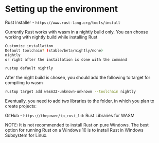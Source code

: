 # Setting up the environment

Rust Installer - `https://www.rust-lang.org/tools/install`

Currently Rust works with wasm in a nightly build only. You can choose working with nightly build while installing Rust

```bash
Customize installation
Default toolchain? (stable/beta/nightly/none)
nightly
or right after the installation is done with the command
```

```bash
rustup default nightly
```

After the night build is chosen, you should add the following to target for compiling to wasm

```bash
rustup target add wasm32-unknown-unknown --toolchain nightly
```

Eventually, you need to add two libraries to the folder, in which you plan to create projects:

GitHub - `https://thepower/tp_rust_lib` Rust Libraries for WASM

NOTE: It is not recommended to install Rust on pure Windows. The best option for running Rust on a Windows 10 is to install Rust in Windows Subsystem for Linux.
